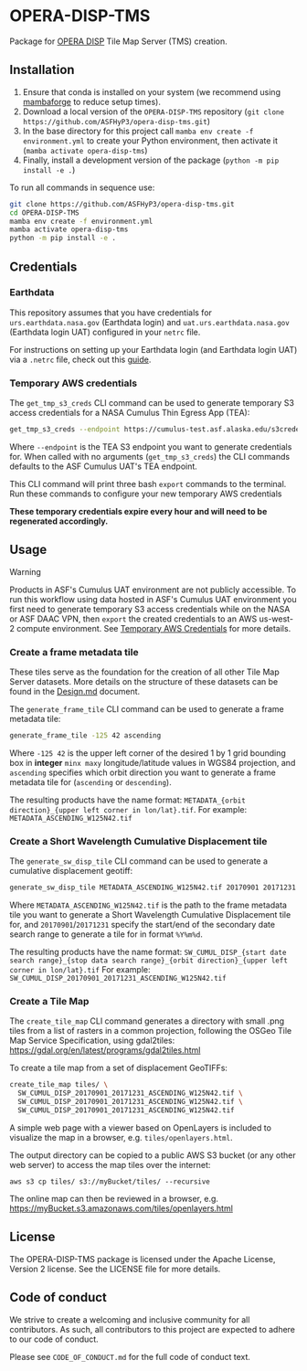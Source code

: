 # OPERA-DISP-TMS

Package for [OPERA DISP](https://www.jpl.nasa.gov/go/opera/products/disp-product-suite/) Tile Map Server (TMS) creation.

## Installation
1. Ensure that conda is installed on your system (we recommend using [mambaforge](https://github.com/conda-forge/miniforge#mambaforge) to reduce setup times).
2. Download a local version of the `OPERA-DISP-TMS` repository (`git clone https://github.com/ASFHyP3/opera-disp-tms.git`)
3. In the base directory for this project call `mamba env create -f environment.yml` to create your Python environment, then activate it (`mamba activate opera-disp-tms`)
4. Finally, install a development version of the package (`python -m pip install -e .`)

To run all commands in sequence use:
```bash
git clone https://github.com/ASFHyP3/opera-disp-tms.git 
cd OPERA-DISP-TMS
mamba env create -f environment.yml
mamba activate opera-disp-tms
python -m pip install -e .
```

## Credentials
### Earthdata
This repository assumes that you have credentials for `urs.earthdata.nasa.gov` (Earthdata login) and `uat.urs.earthdata.nasa.gov` (Earthdata login UAT) configured in your `netrc` file.

For instructions on setting up your Earthdata login (and Earthdata login UAT) via a `.netrc` file, check out this [guide](https://harmony.earthdata.nasa.gov/docs#getting-started).

### Temporary AWS credentials
The `get_tmp_s3_creds` CLI command can be used to generate temporary S3 access credentials for a NASA Cumulus Thin Egress App (TEA):
```bash
get_tmp_s3_creds --endpoint https://cumulus-test.asf.alaska.edu/s3credentials
```
Where `--endpoint` is the TEA S3 endpoint you want to generate credentials for. When called with no arguments (`get_tmp_s3_creds`) the CLI commands defaults to the ASF Cumulus UAT's TEA endpoint.

This CLI command will print three bash `export` commands to the terminal. Run these commands to configure your new temporary AWS credentials

**These temporary credentials expire every hour and will need to be regenerated accordingly.**

## Usage
> [!WARNING]
> Products in ASF's Cumulus UAT environment are not publicly accessible. To run this workflow using data hosted in ASF's Cumulus UAT environment you first need to generate temporary S3 access credentials while on the NASA or ASF DAAC VPN, then `export` the created credentials to an AWS us-west-2 compute environment. See [Temporary AWS Credentials](#temporary-aws-credentials) for more details.

### Create a frame metadata tile
These tiles serve as the foundation for the creation of all other Tile Map Server datasets. More details on the structure of these datasets can be found in the [Design.md](https://github.com/ASFHyP3/OPERA-DISP-TMS/blob/develop/Design.md) document.

The `generate_frame_tile` CLI command can be used to generate a frame metadata tile:
```bash
generate_frame_tile -125 42 ascending
```
Where `-125 42` is the upper left corner of the desired 1 by 1 grid bounding box in **integer** `minx maxy` longitude/latitude values in WGS84 projection, and `ascending` specifies which orbit direction you want to generate a frame metadata tile for (`ascending` or `descending`).

The resulting products have the name format:
`METADATA_{orbit direction}_{upper left corner in lon/lat}.tif`.
For example:
`METADATA_ASCENDING_W125N42.tif`

### Create a Short Wavelength Cumulative Displacement tile
The `generate_sw_disp_tile` CLI command can be used to generate a cumulative displacement geotiff:
```bash
generate_sw_disp_tile METADATA_ASCENDING_W125N42.tif 20170901 20171231
```
Where `METADATA_ASCENDING_W125N42.tif` is the path to the frame metadata tile you want to generate a Short Wavelength Cumulative Displacement tile for, and `20170901`/`20171231` specify the start/end of the secondary date search range to generate a tile for in format `%Y%m%d`.

The resulting products have the name format:
`SW_CUMUL_DISP_{start date search range}_{stop data search range}_{orbit direction}_{upper left corner in lon/lat}.tif`
For example:
`SW_CUMUL_DISP_20170901_20171231_ASCENDING_W125N42.tif`

### Create a Tile Map
The `create_tile_map` CLI command generates a directory with small .png tiles from a list of rasters in a common projection, following the OSGeo Tile Map Service Specification, using gdal2tiles: https://gdal.org/en/latest/programs/gdal2tiles.html

To create a tile map from a set of displacement GeoTIFFs:
```bash
create_tile_map tiles/ \
  SW_CUMUL_DISP_20170901_20171231_ASCENDING_W125N42.tif \
  SW_CUMUL_DISP_20170901_20171231_ASCENDING_W125N42.tif \
  SW_CUMUL_DISP_20170901_20171231_ASCENDING_W125N42.tif
```

A simple web page with a viewer based on OpenLayers is included to visualize the map in a browser, e.g. `tiles/openlayers.html`.

The output directory can be copied to a public AWS S3 bucket (or any other web server) to access the map tiles over the internet:
```
aws s3 cp tiles/ s3://myBucket/tiles/ --recursive
```
The online map can then be reviewed in a browser, e.g. https://myBucket.s3.amazonaws.com/tiles/openlayers.html

## License
The OPERA-DISP-TMS package is licensed under the Apache License, Version 2 license. See the LICENSE file for more details.

## Code of conduct
We strive to create a welcoming and inclusive community for all contributors. As such, all contributors to this project are expected to adhere to our code of conduct.

Please see `CODE_OF_CONDUCT.md` for the full code of conduct text.
